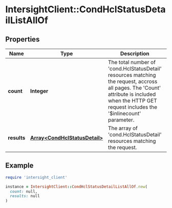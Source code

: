 # IntersightClient::CondHclStatusDetailListAllOf

## Properties

| Name | Type | Description | Notes |
| ---- | ---- | ----------- | ----- |
| **count** | **Integer** | The total number of &#39;cond.HclStatusDetail&#39; resources matching the request, accross all pages. The &#39;Count&#39; attribute is included when the HTTP GET request includes the &#39;$inlinecount&#39; parameter. | [optional] |
| **results** | [**Array&lt;CondHclStatusDetail&gt;**](CondHclStatusDetail.md) | The array of &#39;cond.HclStatusDetail&#39; resources matching the request. | [optional] |

## Example

```ruby
require 'intersight_client'

instance = IntersightClient::CondHclStatusDetailListAllOf.new(
  count: null,
  results: null
)
```

